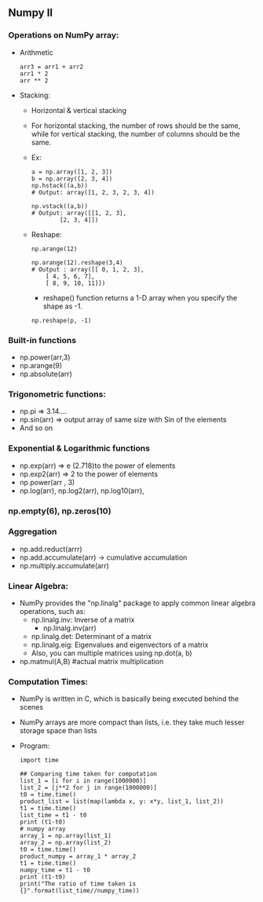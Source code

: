 ## Numpy II

### Operations on NumPy array:
- Arithmetic
	```
	arr3 = arr1 + arr2
	arr1 * 2
	arr ** 2
	```
- Stacking:
	- Horizontal & vertical stacking
	- For horizontal stacking, the number of rows should be the same, while for vertical stacking, the number of columns should be the same.
	- Ex:			
		```
		a = np.array([1, 2, 3])
		b = np.array([2, 3, 4])
		np.hstack((a,b))
		# Output: array([1, 2, 3, 2, 3, 4])

		np.vstack((a,b))
		# Output: array([[1, 2, 3], 
				[2, 3, 4]])
		```
	
	- Reshape:
		```
		np.arange(12)

		np.arange(12).reshape(3,4)
		# Output : array([[ 0, 1, 2, 3], 
			[ 4, 5, 6, 7], 
			[ 8, 9, 10, 11]])
		```
	   - reshape() function returns a 1-D array when you specify the shape as -1.
	   ```
	   np.reshape(p, -1)
	   ```
		   
### Built-in functions
- np.power(arr,3)
- np.arange(9)
- np.absolute(arr)
### Trigonometric functions:
- np.pi => 3.14….
- np.sin(arr) => output array of same size with Sin of the elements
- And so on
### Exponential & Logarithmic functions
- np.exp(arr) => e (2.718)to the power of elements
- np.exp2(arr) => 2 to the power of elements
- np.power(arr , 3)
- np.log(arr), np.log2(arr), np.log10(arr), 
### np.empty(6), np.zeros(10)
### Aggregation
- np.add.reduct(arrr)
- np.add.accumulate(arr) -> cumulative accumulation
- np.multiply.accumulate(arr)
### Linear Algebra:
- NumPy provides the "np.linalg" package to apply common linear algebra operations, such as:
	- np.linalg.inv: Inverse of a matrix
		- np.linalg.inv(arr)
	- np.linalg.det: Determinant of a matrix
	- np.linalg.eig: Eigenvalues and eigenvectors of a matrix
	- Also, you can multiple matrices using np.dot(a, b) 
- np.matmul(A,B) #actual matrix multiplication


### Computation Times:
- NumPy is written in C, which is basically being executed behind the scenes
- NumPy arrays are more compact than lists, i.e. they take much lesser storage space than lists
- Program:

	```
	import time

	## Comparing time taken for computation
	list_1 = [i for i in range(1000000)]
	list_2 = [j**2 for j in range(1000000)]
	t0 = time.time()
	product_list = list(map(lambda x, y: x*y, list_1, list_2))
	t1 = time.time()
	list_time = t1 - t0
	print (t1-t0)
	# numpy array 
	array_1 = np.array(list_1)
	array_2 = np.array(list_2)
	t0 = time.time()
	product_numpy = array_1 * array_2
	t1 = time.time()
	numpy_time = t1 - t0
	print (t1-t0)
	print("The ratio of time taken is {}".format(list_time//numpy_time))
	```

